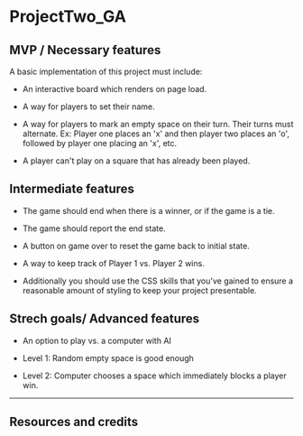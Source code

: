 # ProjectTwo_GA


## MVP / Necessary features


A basic implementation of this project must include:

- An interactive board which renders on page load.

- A way for players to set their name.

- A way for players to mark an empty space on their turn. Their turns must alternate. Ex: Player one places an 'x' and then player two places an 'o', followed by player one placing an 'x', etc.

- A player can't play on a square that has already been played.



## Intermediate features


- The game should end when there is a winner, or if the game is a tie.

- The game should report the end state.

- A button on game over to reset the game back to initial state.

- A way to keep track of Player 1 vs. Player 2 wins.

- Additionally you should use the CSS skills that you've gained to ensure a reasonable amount of styling to keep your project presentable.



## Strech goals/ Advanced features


- An option to play vs. a computer with AI

- Level 1: Random empty space is good enough

- Level 2: Computer chooses a space which immediately blocks a player win.


------------------------------------------------------------------------------------------------------------------------------

## Resources and credits
